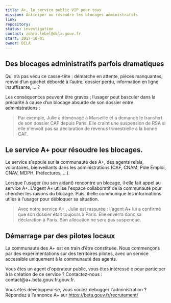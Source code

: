 ```yaml
---
title: A+, le service public VIP pour tous
mission: Anticiper ou résoudre les blocages administratifs
link: 
repository:
status: investigation
contact: zohra.lebel@dila.gouv.fr
start: 2017-10-01
owner: DILA
---
```

 
 ## Des blocages administratifs parfois dramatiques

Qui n’a pas vécu ce casse-tête : démarche en attente, pièces manquantes, renvoi d’un guichet débordé à l’autre, dossier perdu, information en ligne insuffisante, ... ? 

Les conséquences peuvent être graves ; l’usager peut basculer dans la précarité à cause d’un blocage absurde de son dossier entre administrations :

> Par exemple, Julie a déménagé à Marseille et a demandé le transfert de son dossier CAF depuis Paris. Elle craint une suspension de RSA si elle n'envoit pas sa déclaration de revenus trimestrielle à la bonne CAF.


## Le service A+ pour résoudre les blocages.

Le service s'appuie sur la communauté des A+, des agents relais, volontaires, bienveillants dans les administrations (CAF, CNAM, Pôle Emploi, CNAV, MDPH, Préfectures, ...).

Lorsque l'usager (ou son aidant) rencontre un blocage, il·elle fait appel au service A+.
L'agent A+ utilise l'espace collaboratif de la communauté  pour chercher les raisons du blocage. Puis, il·elle communique les informations utiles à l'usager pour débloquer sa situation.

> Avec notre service A+ , Julie est rassurée : l'agent A+ lui a confirmé que son dossier était toujours à Paris. Elle enverra donc sa déclaration à Paris. Son allocation ne sera pas suspendue.

## Démarrage par des pilotes locaux

La communauté des A+ est en train d’être constituée. 
Nous commençons par des expérimentations sur des territoires pilotes, avec un service accessible uniquement à la communauté des agents. 

Vous êtes un agent d'opérateur public, vous êtes intéressé·e pour participer à la création de ce service ? Contactez-nous  : contact@a+.beta.gouv.fr.gouv.fr. 

Vous êtes développeur·se, vous voulez debugger l'administration ? Répondez à l'annonce A+ sur https://beta.gouv.fr/recrutement/
